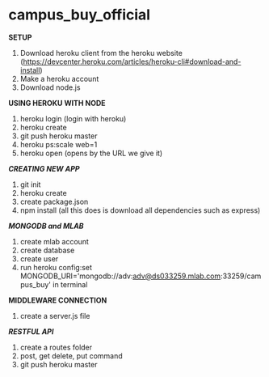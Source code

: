 # campus_buy_official

******************************************SETUP******************************************

1. Download heroku client from the heroku website (https://devcenter.heroku.com/articles/heroku-cli#download-and-install)
2. Make a heroku account 
3. Download node.js

**********************************USING HEROKU WITH NODE**********************************

1. heroku login (login with heroku)
2. heroku create
3. git push heroku master
4. heroku ps:scale web=1 
5. heroku open (opens by the URL we give it)

*************************************CREATING NEW APP*************************************

1. git init
2. heroku create
3. create package.json
4. npm install (all this does is download all dependencies such as express)

*************************************MONGODB and MLAB*************************************

1. create mlab account
2. create database
3. create user
4. run heroku config:set MONGODB_URI='mongodb://adv:adv@ds033259.mlab.com:33259/campus_buy' in terminal

**********************************MIDDLEWARE CONNECTION**********************************

1. create a server.js file 


***************************************RESTFUL API***************************************

1. create a routes folder 
2. post, get delete, put command
3. git push heroku master 
